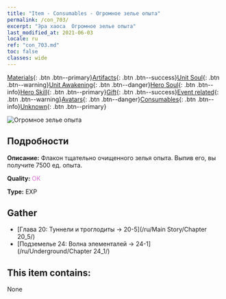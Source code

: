 ```yaml
---
title: "Item - Consumables - Огромное зелье опыта"
permalink: /con_703/
excerpt: "Эра хаоса  Огромное зелье опыта"
last_modified_at: 2021-06-03
locale: ru
ref: "con_703.md"
toc: false
classes: wide
---
```

 [Materials](/ItemsRU/){: .btn .btn--primary}[Artifacts](/ItemsRU/Artifacts/){: .btn .btn--success}[Unit Soul](/ItemsRU/UnitSoul/){: .btn .btn--warning}[Unit Awakening](/ItemsRU/UnitAwakening/){: .btn .btn--danger}[Hero Soul](/ItemsRU/HeroSoul/){: .btn .btn--info}[Hero Skill](/ItemsRU/HeroSkill/){: .btn .btn--primary}[Gift](/ItemsRU/Gift/){: .btn .btn--success}[Event related](/ItemsRU/Events/){: .btn .btn--warning}[Avatars](/ItemsRU/Avatars/){: .btn .btn--danger}[Consumables](/ItemsRU/Consumables/){: .btn .btn--info}[Unknown](/ItemsRU/Unknown/){: .btn .btn--primary}

 ![Огромное зелье опыта](/images/t/i_503.png)

## Подробности
 **Описание:** Флакон тщательно очищенного зелья опыта. Выпив его, вы получите 7500 ед. опыта.

 **Quality:** <span style="color: #DA70D6">OK</span>

 **Type:** EXP

## Gather

*    [Глава 20: Туннели и троглодиты -> 20-5](/ru/Main Story/Chapter 20_5/) 
*    [Подземелье 24: Волна элементалей -> 24-1](/ru/Underground/Chapter 24_1/) 

## This item contains:

  None

